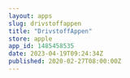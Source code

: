 ```yaml
---
layout: apps
slug: drivstoffappen
title: "DrivstoffAppen"
store: apple
app_id: 1485458535
date: 2023-04-19T09:24:34Z
published: 2020-02-27T08:00:00Z
---
```

